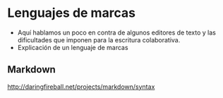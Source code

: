 # Lenguajes de marcas

* Aquí hablamos un poco en contra de algunos editores de texto y las dificultades que imponen para la escritura colaborativa.
* Explicación de un lenguaje de marcas

## Markdown 

http://daringfireball.net/projects/markdown/syntax
